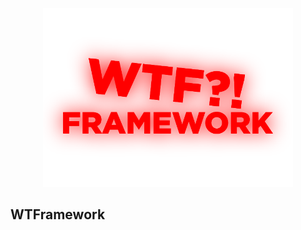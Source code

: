 <p align="center"><img src="https://raw.githubusercontent.com/fet1sov/WTFramework/main/logo.png" width="400" alt="WTFramework"></p>

## WTFramework